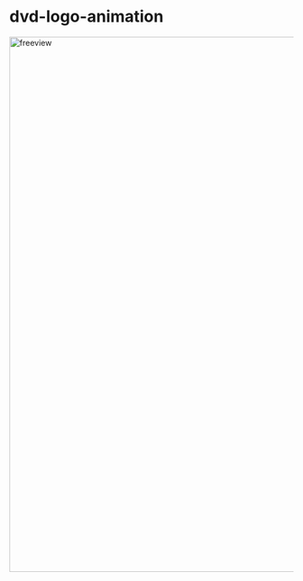 # dvd-logo-animation

<img width="949" alt="freeview" src="https://user-images.githubusercontent.com/77311928/231310868-bf5b89bf-34f7-489a-b402-20bc4801a84e.png">
